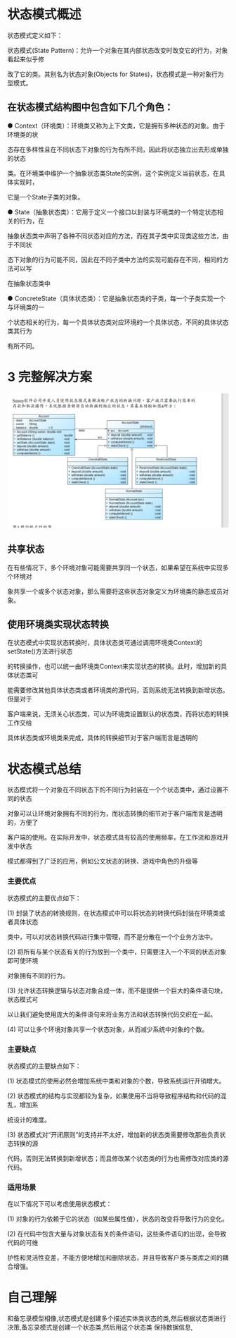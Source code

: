 #   状态模式概述

状态模式定义如下： 

状态模式(State Pattern)：允许一个对象在其内部状态改变时改变它的行为，对象看起来似乎修 

改了它的类。其别名为状态对象(Objects for States)，状态模式是一种对象行为型模式。



## 在状态模式结构图中包含如下几个角色： 

● Context（环境类）：环境类又称为上下文类，它是拥有多种状态的对象。由于环境类的状 

态存在多样性且在不同状态下对象的行为有所不同，因此将状态独立出去形成单独的状态 

类。在环境类中维护一个抽象状态类State的实例，这个实例定义当前状态，在具体实现时， 

它是一个State子类的对象。 

● State（抽象状态类）：它用于定义一个接口以封装与环境类的一个特定状态相关的行为，在 

抽象状态类中声明了各种不同状态对应的方法，而在其子类中实现类这些方法，由于不同状 

态下对象的行为可能不同，因此在不同子类中方法的实现可能存在不同，相同的方法可以写 

在抽象状态类中 

● ConcreteState（具体状态类）：它是抽象状态类的子类，每一个子类实现一个与环境类的一 

个状态相关的行为，每一个具体状态类对应环境的一个具体状态，不同的具体状态类其行为 

有所不同。 

# 3 完整解决方案 

![image-20200330131431488](State.assets/image-20200330131431488.png)

## 共享状态 

在有些情况下，多个环境对象可能需要共享同一个状态，如果希望在系统中实现多个环境对 

象共享一个或多个状态对象，那么需要将这些状态对象定义为环境类的静态成员对象。 



 

## 使用环境类实现状态转换 

在状态模式中实现状态转换时，具体状态类可通过调用环境类Context的setState()方法进行状态 

的转换操作，也可以统一由环境类Context来实现状态的转换。此时，增加新的具体状态类可 

能需要修改其他具体状态类或者环境类的源代码，否则系统无法转换到新增状态。但是对于 

客户端来说，无须关心状态类，可以为环境类设置默认的状态类，而将状态的转换工作交给 

具体状态类或环境类来完成，具体的转换细节对于客户端而言是透明的

# 状态模式总结 

状态模式将一个对象在不同状态下的不同行为封装在一个个状态类中，通过设置不同的状态 

对象可以让环境对象拥有不同的行为，而状态转换的细节对于客户端而言是透明的，方便了 

客户端的使用。在实际开发中，状态模式具有较高的使用频率，在工作流和游戏开发中状态 

模式都得到了广泛的应用，例如公文状态的转换、游戏中角色的升级等

###  主要优点 

状态模式的主要优点如下： 

(1) 封装了状态的转换规则，在状态模式中可以将状态的转换代码封装在环境类或者具体状态 

类中，可以对状态转换代码进行集中管理，而不是分散在一个个业务方法中。 

(2) 将所有与某个状态有关的行为放到一个类中，只需要注入一个不同的状态对象即可使环境 

对象拥有不同的行为。 

(3) 允许状态转换逻辑与状态对象合成一体，而不是提供一个巨大的条件语句块，状态模式可 

以让我们避免使用庞大的条件语句来将业务方法和状态转换代码交织在一起。 

(4) 可以让多个环境对象共享一个状态对象，从而减少系统中对象的个数。 

### 主要缺点 

状态模式的主要缺点如下： 

(1) 状态模式的使用必然会增加系统中类和对象的个数，导致系统运行开销增大。 

(2) 状态模式的结构与实现都较为复杂，如果使用不当将导致程序结构和代码的混乱，增加系 

统设计的难度。 

(3) 状态模式对“开闭原则”的支持并不太好，增加新的状态类需要修改那些负责状态转换的源 

代码，否则无法转换到新增状态；而且修改某个状态类的行为也需修改对应类的源代码。 

### 适用场景 

在以下情况下可以考虑使用状态模式： 

(1) 对象的行为依赖于它的状态（如某些属性值），状态的改变将导致行为的变化。 

(2) 在代码中包含大量与对象状态有关的条件语句，这些条件语句的出现，会导致代码的可维 

护性和灵活性变差，不能方便地增加和删除状态，并且导致客户类与类库之间的耦合增强。


# 自己理解
和备忘录模型相像,状态模式是创建多个描述实体类状态的类,然后根据状态类进行决策,备忘录模式是创建一个状态类,然后用这个状态类
保持数据信息,